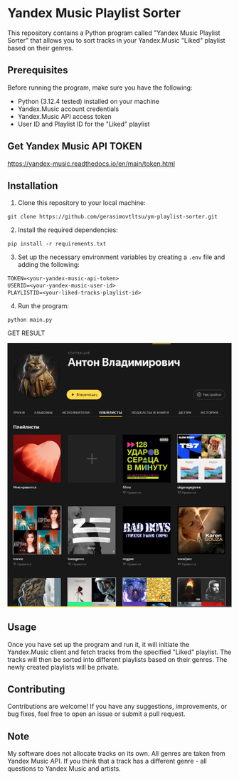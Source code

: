 # Yandex Music Playlist Sorter

This repository contains a Python program called "Yandex Music Playlist Sorter" that allows you to sort tracks in your Yandex.Music "Liked" playlist based on their genres.

## Prerequisites

Before running the program, make sure you have the following:

- Python (3.12.4 tested) installed on your machine
- Yandex.Music account credentials
- Yandex.Music API access token
- User ID and Playlist ID for the "Liked" playlist

## Get Yandex Music API TOKEN

https://yandex-music.readthedocs.io/en/main/token.html

## Installation

1. Clone this repository to your local machine:
```
git clone https://github.com/gerasimovtltsu/ym-playlist-sorter.git
```

2. Install the required dependencies:
```
pip install -r requirements.txt
```

3. Set up the necessary environment variables by creating a `.env` file and adding the following:
```
TOKEN=<your-yandex-music-api-token>
USERID=<your-yandex-music-user-id>
PLAYLISTID=<your-liked-tracks-playlist-id>
```

4. Run the program:
```
python main.py
```

GET RESULT

![Alt text](image.png)

## Usage

Once you have set up the program and run it, it will initiate the Yandex.Music client and fetch tracks from the specified "Liked" playlist. The tracks will then be sorted into different playlists based on their genres. The newly created playlists will be private.

## Contributing

Contributions are welcome! If you have any suggestions, improvements, or bug fixes, feel free to open an issue or submit a pull request.

## Note
My software does not allocate tracks on its own. All genres are taken from Yandex Music API. If you think that a track has a different genre - all questions to Yandex Music and artists.
